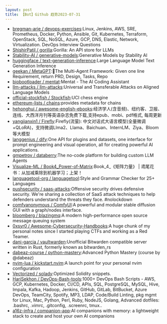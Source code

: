 ```yaml
---
layout: post
title: 【Bot】Github 趋势2023-07-31
---
```


* [bregman-arie / devops-exercises](https://github.com/bregman-arie/devops-exercises):Linux, Jenkins, AWS, SRE, Prometheus, Docker, Python, Ansible, Git, Kubernetes, Terraform, OpenStack, SQL, NoSQL, Azure, GCP, DNS, Elastic, Network, Virtualization. DevOps Interview Questions
* [ShishirPatil / gorilla](https://github.com/ShishirPatil/gorilla):Gorilla: An API store for LLMs
* [Stability-AI / generative-models](https://github.com/Stability-AI/generative-models):Generative Models by Stability AI
* [huggingface / text-generation-inference](https://github.com/huggingface/text-generation-inference):Large Language Model Text Generation Inference
* [geekan / MetaGPT](https://github.com/geekan/MetaGPT):🌟The Multi-Agent Framework: Given one line Requirement, return PRD, Design, Tasks, Repo
* [biobootloader / mentat](https://github.com/biobootloader/mentat):Mentat - The AI Coding Assistant
* [llm-attacks / llm-attacks](https://github.com/llm-attacks/llm-attacks):Universal and Transferable Attacks on Aligned Language Models
* [official-stockfish / Stockfish](https://github.com/official-stockfish/Stockfish):UCI chess engine
* [ethereum-lists / chains](https://github.com/ethereum-lists/chains):provides metadata for chains
* [hehonghui / awesome-english-ebooks](https://github.com/hehonghui/awesome-english-ebooks):经济学人(含音频)、纽约客、卫报、连线、大西洋月刊等英语杂志免费下载,支持epub、mobi、pdf格式, 每周更新
* [yangjianxin1 / Firefly](https://github.com/yangjianxin1/Firefly):Firefly(流萤): 中文对话式大语言模型(全量微调+QLoRA)，支持微调Llma2、Llama、Baichuan、InternLM、Ziya、Bloom等大模型
* [langgenius / dify](https://github.com/langgenius/dify):One API for plugins and datasets, one interface for prompt engineering and visual operation, all for creating powerful AI applications.
* [gmpetrov / databerry](https://github.com/gmpetrov/databerry):The no-code platform for building custom LLM Agents
* [Visualize-ML / Book4_Power-of-Matrix](https://github.com/Visualize-ML/Book4_Power-of-Matrix):Book_4_《矩阵力量》 | 鸢尾花书：从加减乘除到机器学习；上架！
* [languagetool-org / languagetool](https://github.com/languagetool-org/languagetool):Style and Grammar Checker for 25+ Languages
* [pushsecurity / saas-attacks](https://github.com/pushsecurity/saas-attacks):Offensive security drives defensive security. We're sharing a collection of SaaS attack techniques to help defenders understand the threats they face. #nolockdown
* [comfyanonymous / ComfyUI](https://github.com/comfyanonymous/ComfyUI):A powerful and modular stable diffusion GUI with a graph/nodes interface.
* [bloomberg / blazingmq](https://github.com/bloomberg/blazingmq):A modern high-performance open source message queuing system
* [0xsyr0 / Awesome-Cybersecurity-Handbooks](https://github.com/0xsyr0/Awesome-Cybersecurity-Handbooks):A huge chunk of my personal notes since I started playing CTFs and working as a Red Teamer.
* [dani-garcia / vaultwarden](https://github.com/dani-garcia/vaultwarden):Unofficial Bitwarden compatible server written in Rust, formerly known as bitwarden_rs
* [dabeaz-course / python-mastery](https://github.com/dabeaz-course/python-mastery):Advanced Python Mastery (course by @dabeaz)
* [nvim-lua / kickstart.nvim](https://github.com/nvim-lua/kickstart.nvim):A launch point for your personal nvim configuration
* [Vectorized / solady](https://github.com/Vectorized/solady):Optimized Solidity snippets.
* [HariSekhon / DevOps-Bash-tools](https://github.com/HariSekhon/DevOps-Bash-tools):1000+ DevOps Bash Scripts - AWS, GCP, Kubernetes, Docker, CI/CD, APIs, SQL, PostgreSQL, MySQL, Hive, Impala, Kafka, Hadoop, Jenkins, GitHub, GitLab, BitBucket, Azure DevOps, TeamCity, Spotify, MP3, LDAP, Code/Build Linting, pkg mgmt for Linux, Mac, Python, Perl, Ruby, NodeJS, Golang, Advanced dotfiles: .bashrc, .vimrc, .gitconfig, .screenrc, tmux..
* [a16z-infra / companion-app](https://github.com/a16z-infra/companion-app):AI companions with memory: a lightweight stack to create and host your own AI companions
